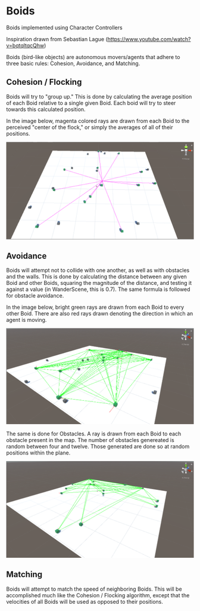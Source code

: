 # Boids
 Boids implemented using Character Controllers

Inspiration drawn from Sebastian Lague (https://www.youtube.com/watch?v=bqtqltqcQhw)

Boids (bird-like objects) are autonomous movers/agents that adhere to three basic rules: Cohesion, Avoidance, and Matching.

## Cohesion / Flocking
Boids will try to "group up." This is done by calculating the average position of each Boid relative to a single given Boid. Each boid will try to steer towards this calculated position.

In the image below, magenta colored rays are drawn from each Boid to the perceived "center of the flock," or simply the averages of all of their positions.

![CohesionImage](https://github.com/pigghead/Demonstration_Boids/blob/master/images/DOC_Cohesion.PNG)

## Avoidance
Boids will attempt not to collide with one another, as well as with obstacles and the walls. This is done by calculating the distance between any given Boid and other Boids, squaring the magnitude of the distance, and testing it against a value (in WanderScene, this is 0.7). The same formula is followed for obstacle avoidance.

In the image below, bright green rays are drawn from each Boid to every other Boid. There are also red rays drawn denoting the direction in which an agent is moving.

![BoidAvoidanceImage](https://github.com/pigghead/Demonstration_Boids/blob/master/images/DOC_FuturePos_BoidAvoidance.PNG)

The same is done for Obstacles. A ray is drawn from each Boid to each obstacle present in the map. The number of obstacles genereated is random between four and twelve. Those generated are done so at random positions within the plane.

![ObstacleAvoidanceImage](https://github.com/pigghead/Demonstration_Boids/blob/master/images/DOC_FuturePos_ObstacleAvoidance.PNG)

## Matching
Boids will attempt to match the speed of neighboring Boids. This will be accomplished much like the Cohesion / Flocking algorithm, except that the velocities of all Boids will be used as opposed to their positions.
